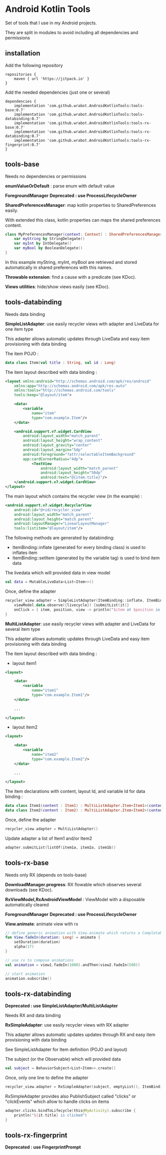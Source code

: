 # Android Kotlin Tools

Set of tools that I use in my Android projects.

They are split in modules to avoid including all dependencies and permissions

## installation

Add the following repository

    repositories {
        maven { url 'https://jitpack.io' }
    }
    
Add the needed dependencies (just one or several)

    dependencies {
        implementation 'com.github.wrabot.AndroidKotlinTools:tools-base:0.7'
        implementation 'com.github.wrabot.AndroidKotlinTools:tools-databinding:0.7'
        implementation 'com.github.wrabot.AndroidKotlinTools:tools-rx-base:0.7'
        implementation 'com.github.wrabot.AndroidKotlinTools:tools-rx-databinding:0.7'
        implementation 'com.github.wrabot.AndroidKotlinTools:tools-rx-fingerprint:0.7'
    }
    
## tools-base
Needs no dependencies or permissions

**enumValueOrDefault** : parse enum with default value

**ForegroundManager**
**Deprecated : use ProcessLifecycleOwner**

**SharedPreferencesManager**: map kotlin properties to SharedPreferences easily.

With extended this class, kotlin properties can maps the shared preferences content.
```kotlin
class MyPreferencesManager(context: Context) : SharedPreferencesManager(context.getSharedPreferences("SharedPrefs", Context.MODE_PRIVATE)) {
    var myString by StringDelegate()
    var myInt by IntDelegate()
    var myBool by BooleanDelegate()
}
```

In this example myString, myInt, myBool are retrieved and stored automatically in shared preferences with this names.

**Throwable extension**: find a cause with a predicate (see KDoc).

**Views utilities**: hide/show views easily (see KDoc).

## tools-databinding
Needs data binding

**SimpleListAdapter**: use easily recycler views with adapter and LiveData for one item type

This adapter allows automatic updates through LiveData and easy item provisioning with data binding

The item POJO :
```kotlin
data class Item(val title : String, val id : Long)
```

The item layout described with data binding :
```xml
<layout xmlns:android="http://schemas.android.com/apk/res/android"
    xmlns:app="http://schemas.android.com/apk/res-auto"
    xmlns:tools="http://schemas.android.com/tools"
    tools:keep="@layout/item">

    <data>
        <variable
            name="item"
            type="com.example.Item"/>
    </data>

    <android.support.v7.widget.CardView
        android:layout_width="match_parent"
        android:layout_height="wrap_content"
        android:layout_gravity="center"
        android:layout_margin="5dp"
        android:foreground="?attr/selectableItemBackground"
        app:cardCornerRadius="4dp">
            <TextView
                android:layout_width="match_parent"
                android:layout_height="50dp"
                android:text="@{item.title}"/>
    </android.support.v7.widget.CardView>
</layout>
```
The main layout which contains the recycler view (in the example) :
```xml
<android.support.v7.widget.RecyclerView
    android:id="@+id/recycler_view"
    android:layout_width="match_parent"
    android:layout_height="match_parent"
    android:layoutManager="LinearLayoutManager"
    tools:listitem="@layout/item"/>
```

The following methods are generated by databinding:
- ItemBinding::inflate (generated for every binding class) is used to inflates item
- ItemBinding::setItem (generated by the variable tag) is used to bind item data

The livedata which will provided data in view model
```kotlin
val data = MutableLiveData<List<Item>>()
```

Once, define the adapter
```kotlin
recycler_view.adapter = SimpleListAdapter(ItemBinding::inflate, ItemBinding::setItem).apply {
    viewModel.data.observe({livecycle}) {submitList(it)}
    onClick = { item, position, view -> println("$item at $position in $view is clicked") }
}
```

**MultiListAdapter**: use easily recycler views with adapter and LiveData for several item type

This adapter allows automatic updates through LiveData and easy item provisioning with data binding

The item layout described with data binding :

- layout item1
```xml
<layout>

    <data>
        <variable
            name="item1"
            type="com.example.Item1"/>
    </data>
    
    ...

</layout>
```

- layout item2
```xml
<layout>

    <data>
        <variable
            name="item2"
            type="com.example.Item2"/>
    </data>
    
    ...

</layout>
```

The item declarations with content, layout Id, and variable Id for data binding :
```kotlin
data class Item1(content : Item1) : MultiListAdapter.Item<Item1>(content, R.layout.item1, BR.item1)
data class Item2(content : Item2) : MultiListAdapter.Item<Item2>(content, R.layout.item2, BR.item2)
```

Once, define the adapter
```kotlin
recycler_view.adapter = MultiListAdapter()
```

Update adapter a list of Item1 and/or Item2
```kotlin
adapter.submitList(listOf(item1a, item2a, item1b))
```

## tools-rx-base
Needs only RX (depends on tools-base)

**DownloadManager.progress**: RX flowable which observes several downloads (see KDoc).

**RxViewModel,RxAndroidViewModel** : ViewModel with a disposable automatically cleared

**ForegroundManager**
**Deprecated : use ProcessLifecycleOwner**

**View.animate**: animate view with rx
```kotlin
// define generic animation with View.animate which returns a Completable
fun View.fadeIn(duration: Long) = animate {
    setDuration(duration)
    alpha(1f)
}

// use rx to compose animations
val animation = view1.fadeIn(1000).andThen(view2.fadeIn(500))

// start animation
animation.subscribe()
```

## tools-rx-databinding
**Deprecated : use SimpleListAdapter/MultiListAdapter**

Needs RX and data binding

**RxSimpleAdapter**: use easily recycler views with RX adapter

This adapter allows automatic updates updates through RX and easy item provisioning with data binding 

See SimpleListAdapter for Item definition (POJO and layout)

The subject (or the Observable) which will provided data
```kotlin
val subject = BehaviorSubject<List<Item>>.create()
```

Once, only one line to define the adapter
```kotlin
recycler_view.adapter = RxSimpleAdapter(subject, emptyList(), ItemBinding::inflate, ItemBinding::setItem)
```

RxSimpleAdapter provides also PublishSubject called "clicks" or "clickEvents" which allow to handle clicks on items
```kotlin
adapter.clicks.bindToLifecycle(this@MyActivity).subscribe {
    println("${it.title} is clicked")
}
```

## tools-rx-fingerprint
**Deprecated : use FingerprintPrompt**
